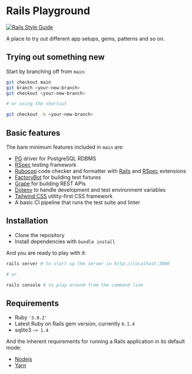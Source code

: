 # Rails Playground

[![Rails Style Guide](https://img.shields.io/badge/code_style-rubocop-brightgreen.svg)](https://github.com/rubocop/rubocop-rails)


A place to try out different app setups, gems, patterns and so on.

## Trying out something new

Start by branching off from `main`:
```sh
git checkout main
git branch <your-new-branch>
git checkout <your-new-branch>

# or using the shortcut

git checkout -b <your-new-branch>
```

## Basic features

The bare minimum features included in `main` are:
- [PG](https://github.com/ged/ruby-pg) driver for PostgreSQL RDBMS
- [RSpec](https://github.com/rspec/rspec-rails) testing framework
- [Rubocop](https://github.com/rubocop/rubocop) code checker and formatter with [Rails](https://github.com/rubocop/rubocop-rails/) and [RSpec](https://github.com/rubocop/rubocop-rspec) extensions
- [FactoryBot](https://github.com/thoughtbot/factory_bot_rails) for building test fixtures
- [Grape](https://github.com/ruby-grape/grape) for building REST APIs
- [Dotenv](https://github.com/bkeepers/dotenv) to handle development and test environment variables
- [Tailwind CSS](https://tailwindcss.com/) utility-first CSS framework
- A basic CI pipeline that runs the test suite and linter

## Installation

- Clone the repository
- Install dependencies with `bundle install`

And you are ready to play with it:
```sh
rails server # to start up the server in http://localhost:3000

# or

rails console # to play around from the command line
```

## Requirements

- Ruby `'3.0.2'`
- Latest Ruby on Rails gem version, currently `6.1.4`
- sqlite3 `~> 1.4`

And the inherent requirements for running a Rails application in its default mode:
- [Nodejs](https://nodejs.org/en/download/)
- [Yarn](https://classic.yarnpkg.com/en/docs/install#debian-stable)
